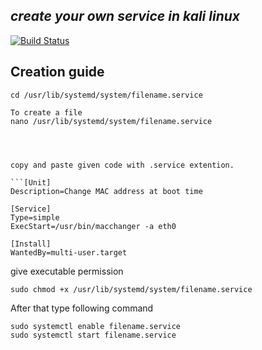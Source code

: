 
## _create your own service in kali linux_



[![Build Status](https://travis-ci.org/joemccann/dillinger.svg?branch=master)](https://travis-ci.org/joemccann/dillinger)





## Creation guide 
```
cd /usr/lib/systemd/system/filename.service

To create a file
nano /usr/lib/systemd/system/filename.service

```
```



copy and paste given code with .service extention.

```[Unit]
Description=Change MAC address at boot time

[Service]
Type=simple
ExecStart=/usr/bin/macchanger -a eth0

[Install]
WantedBy=multi-user.target

```

give executable permission

```
sudo chmod +x /usr/lib/systemd/system/filename.service

```
After that type following command 
```
sudo systemctl enable filename.service
sudo systemctl start filename.service
```

